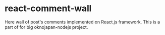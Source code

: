 # react-comment-wall

Here wall of post's comments implemented on React.js framework. This is a part of for  big oknojapan-nodejs project. 
